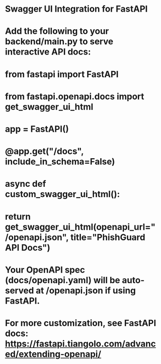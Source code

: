 # Swagger UI Integration for FastAPI
#
# Add the following to your backend/main.py to serve interactive API docs:
#
# from fastapi import FastAPI
# from fastapi.openapi.docs import get_swagger_ui_html
#
# app = FastAPI()
#
# @app.get("/docs", include_in_schema=False)
# async def custom_swagger_ui_html():
#     return get_swagger_ui_html(openapi_url="/openapi.json", title="PhishGuard API Docs")
#
# Your OpenAPI spec (docs/openapi.yaml) will be auto-served at /openapi.json if using FastAPI.
#
# For more customization, see FastAPI docs: https://fastapi.tiangolo.com/advanced/extending-openapi/
